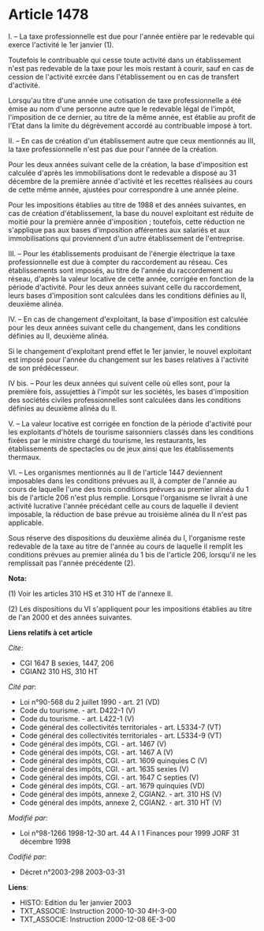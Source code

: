# Article 1478

I. – La taxe professionnelle est due pour l'année entière par le redevable qui exerce l'activité le 1er janvier (1).

Toutefois le contribuable qui cesse toute activité dans un établissement n'est pas redevable de la taxe pour les mois restant
à courir, sauf en cas de cession de l'activité exrcée dans l'établissement ou en cas de transfert d'activité.

Lorsqu'au titre d'une année une cotisation de taxe professionnelle a été émise au nom d'une personne autre que le redevable
légal de l'impôt, l'imposition de ce dernier, au titre de la même année, est établie au profit de l'Etat dans la limite du
dégrèvement accordé au contribuable imposé à tort.

II. – En cas de création d'un établissement autre que ceux mentionnés au III, la taxe professionnelle n'est pas due pour
l'année de la création.

Pour les deux années suivant celle de la création, la base d'imposition est calculée d'après les immobilisations dont le
redevable a disposé au 31 décembre de la première année d'activité et les recettes réalisées au cours de cette même année,
ajustées pour correspondre à une année pleine.

Pour les impositions établies au titre de 1988 et des années suivantes, en cas de création d'établissement, la base du nouvel
exploitant est réduite de moitié pour la première année d'imposition ; toutefois, cette réduction ne s'applique pas aux bases
d'imposition afférentes aux salariés et aux immobilisations qui proviennent d'un autre établissement de l'entreprise.

III. – Pour les établissements produisant de l'énergie électrique la taxe professionnelle est due à compter du raccordement
au réseau. Ces établissements sont imposés, au titre de l'année du raccordement au réseau, d'après la valeur locative de
cette année, corrigée en fonction de la période d'activité. Pour les deux années suivant celle du raccordement, leurs bases
d'imposition sont calculées dans les conditions définies au II, deuxième alinéa.

IV. – En cas de changement d'exploitant, la base d'imposition est calculée pour les deux années suivant celle du changement,
dans les conditions définies au II, deuxième alinéa.

Si le changement d'exploitant prend effet le 1er janvier, le nouvel exploitant est imposé pour l'année du changement sur les
bases relatives à l'activité de son prédécesseur.

IV bis. – Pour les deux années qui suivent celle où elles sont, pour la première fois, assujetties à l'impôt sur les
sociétés, les bases d'imposition des sociétés civiles professionnelles sont calculées dans les conditions définies au
deuxième alinéa du II.

V. – La valeur locative est corrigée en fonction de la période d'activité pour les exploitants d'hôtels de tourisme
saisonniers classés dans les conditions fixées par le ministre chargé du tourisme, les restaurants, les établissements de
spectacles ou de jeux ainsi que les établissements thermaux.

VI. – Les organismes mentionnés au II de l'article 1447 deviennent imposables dans les conditions prévues au II, à compter de
l'année au cours de laquelle l'une des trois conditions prévues au premier alinéa du 1 bis de l'article 206 n'est plus
remplie. Lorsque l'organisme se livrait à une activité lucrative l'année précédant celle au cours de laquelle il devient
imposable, la réduction de base prévue au troisième alinéa du II n'est pas applicable.

Sous réserve des dispositions du deuxième alinéa du I, l'organisme reste redevable de la taxe au titre de l'année au cours de
laquelle il remplit les conditions prévues au premier alinéa du 1 bis de l'article 206, lorsqu'il ne les remplissait pas
l'année précédente (2).

**Nota:**

(1) Voir les articles 310 HS et 310 HT de l'annexe II.

(2) Les dispositions du VI s'appliquent pour les impositions établies au titre de l'an 2000 et des années suivantes.

**Liens relatifs à cet article**

_Cite_:

  - CGI 1647 B sexies, 1447, 206
  - CGIAN2 310 HS, 310 HT

_Cité par_:

  - Loi n°90-568 du 2 juillet 1990 - art. 21 (VD)
  - Code du tourisme. - art. D422-1 (V)
  - Code du tourisme. - art. L422-1 (V)
  - Code général des collectivités territoriales - art. L5334-7 (VT)
  - Code général des collectivités territoriales - art. L5334-9 (VT)
  - Code général des impôts, CGI. - art. 1467 (V)
  - Code général des impôts, CGI. - art. 1467 A (V)
  - Code général des impôts, CGI. - art. 1609 quinquies C (V)
  - Code général des impôts, CGI. - art. 1635 sexies (V)
  - Code général des impôts, CGI. - art. 1647 C septies (V)
  - Code général des impôts, CGI. - art. 1679 quinquies (VD)
  - Code général des impôts, annexe 2, CGIAN2. - art. 310 HS (V)
  - Code général des impôts, annexe 2, CGIAN2. - art. 310 HT (V)

_Modifié par_:

  - Loi n°98-1266 1998-12-30 art. 44 A I 1 Finances pour 1999 JORF 31 décembre 1998

_Codifié par_:

  - Décret n°2003-298 2003-03-31

**Liens**:

  - HISTO: Edition du 1er janvier 2003
  - TXT_ASSOCIE: Instruction 2000-10-30 4H-3-00
  - TXT_ASSOCIE: Instruction 2000-12-08 6E-3-00

